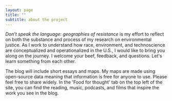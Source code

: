 ```yaml
---
layout: page
title: ""
subtitle: about the project
---
```


*Don't speak the language: geographies of resistance* is my effort to reflect on both the substance and process of my research on environmental justice. As I work to understand how race, environment, and technoscience are conceptualized and operationalized in the U.S., I would like to bring you along on the journey. I welcome your beef, feedback, and questions. Let's learn something from each other.

The blog will include short essays and maps.  My maps are made using open-source data meaning that information is free for anyone to use.  Please feel free to share widely.  In the 'Food for thought' tab on the top left of the site, you can find the reading, music, podcasts, and films that inspire the work you see in the blog.
